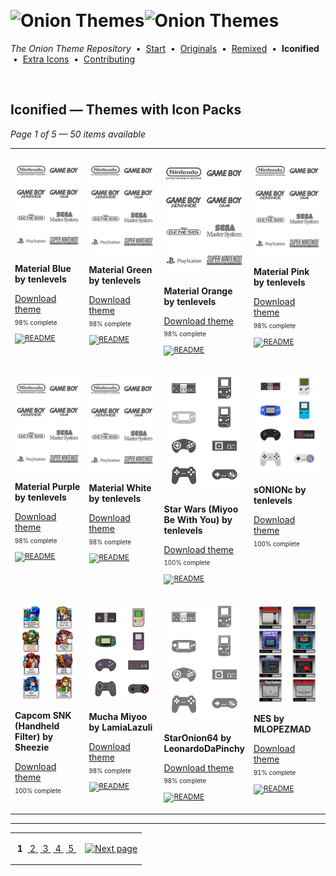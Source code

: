 <!--




















=================================================================================
---------------------------------------------------------------------------------

██████╗  ██████╗     ███╗   ██╗ ██████╗ ████████╗    ███████╗██████╗ ██╗████████╗
██╔══██╗██╔═══██╗    ████╗  ██║██╔═══██╗╚══██╔══╝    ██╔════╝██╔══██╗██║╚══██╔══╝
██║  ██║██║   ██║    ██╔██╗ ██║██║   ██║   ██║       █████╗  ██║  ██║██║   ██║   
██║  ██║██║   ██║    ██║╚██╗██║██║   ██║   ██║       ██╔══╝  ██║  ██║██║   ██║   
██████╔╝╚██████╔╝    ██║ ╚████║╚██████╔╝   ██║       ███████╗██████╔╝██║   ██║   
╚═════╝  ╚═════╝     ╚═╝  ╚═══╝ ╚═════╝    ╚═╝       ╚══════╝╚═════╝ ╚═╝   ╚═╝   

---------------------------------------------------------------------------------
=================================================================================

                  Note: This file was automatically generated.

            Run `python .github/generate.py` to regenerate the pages.




















-->
<p>&nbsp;</p>

# <img alt="Onion Themes" src="https://user-images.githubusercontent.com/44569252/179506709-0db2a8f5-3074-477c-81c4-719f281ddccc.png#gh-dark-mode-only" width="464px"><img alt="Onion Themes" src="https://user-images.githubusercontent.com/44569252/179506712-d5a1a916-7270-4902-aa55-5d93f7ee0f6e.png#gh-light-mode-only" width="464px">

*The Onion Theme Repository* &nbsp;•&nbsp; [Start](../../README.md) &nbsp;• &nbsp;[Originals](../custom/index.md) &nbsp;• &nbsp;[Remixed](../remixed/index.md) &nbsp;• &nbsp;**Iconified** &nbsp;• &nbsp;[Extra&nbsp;Icons](../icons_standalone/index.md) &nbsp;• &nbsp;[Contributing](../../CONTRIBUTING.md)

<p>&nbsp;</p>


## Iconified — Themes with Icon Packs

*Page 1 of 5 — 50 items available*
<table align=center><tr>


<td valign="top" width="25.00%">

[![Material Blue by tenlevels](../../themes/Material%20%286-pack%29%20by%20tenlevels/Material%20Blue%20by%20tenlevels/icons/preview.png)](https://onionui.github.io/iconpack_preview.html#Material%20Blue%20by%20tenlevels,Material%20Blue%20by%20tenlevels:themes/Material%20%286-pack%29%20by%20tenlevels/Material%20Blue%20by%20tenlevels/icons "Click to see the full icon pack preview page")

**Material Blue by tenlevels**

[Download theme](https://raw.githubusercontent.com/OnionUI/Themes/main/release/Material%20%286-pack%29%20by%20tenlevels.zip "Material (6-pack) by tenlevels") <sub><sup>&nbsp;&nbsp; 98%&nbsp;complete</sup> &nbsp;&nbsp; <a href="/themes/Material%20%286-pack%29%20by%20tenlevels/Material%20Blue%20by%20tenlevels/README.md"><img src="https://user-images.githubusercontent.com/44569252/215358455-b6a1348b-8161-40d6-9cc1-cc31720377c4.png" height="16" title="README"></a> &nbsp;&nbsp; </sub>

</td>


<td valign="top" width="25.00%">

[![Material Green by tenlevels](../../themes/Material%20%286-pack%29%20by%20tenlevels/Material%20Green%20by%20tenlevels/icons/preview.png)](https://onionui.github.io/iconpack_preview.html#Material%20Green%20by%20tenlevels,Material%20Green%20by%20tenlevels:themes/Material%20%286-pack%29%20by%20tenlevels/Material%20Green%20by%20tenlevels/icons "Click to see the full icon pack preview page")

**Material Green by tenlevels**

[Download theme](https://raw.githubusercontent.com/OnionUI/Themes/main/release/Material%20%286-pack%29%20by%20tenlevels.zip "Material (6-pack) by tenlevels") <sub><sup>&nbsp;&nbsp; 98%&nbsp;complete</sup> &nbsp;&nbsp; <a href="/themes/Material%20%286-pack%29%20by%20tenlevels/Material%20Green%20by%20tenlevels/README.md"><img src="https://user-images.githubusercontent.com/44569252/215358455-b6a1348b-8161-40d6-9cc1-cc31720377c4.png" height="16" title="README"></a> &nbsp;&nbsp; </sub>

</td>


<td valign="top" width="25.00%">

[![Material Orange by tenlevels](../../themes/Material%20%286-pack%29%20by%20tenlevels/Material%20Orange%20by%20tenlevels/icons/preview.png)](https://onionui.github.io/iconpack_preview.html#Material%20Orange%20by%20tenlevels,Material%20Orange%20by%20tenlevels:themes/Material%20%286-pack%29%20by%20tenlevels/Material%20Orange%20by%20tenlevels/icons "Click to see the full icon pack preview page")

**Material Orange by tenlevels**

[Download theme](https://raw.githubusercontent.com/OnionUI/Themes/main/release/Material%20%286-pack%29%20by%20tenlevels.zip "Material (6-pack) by tenlevels") <sub><sup>&nbsp;&nbsp; 98%&nbsp;complete</sup> &nbsp;&nbsp; <a href="/themes/Material%20%286-pack%29%20by%20tenlevels/Material%20Orange%20by%20tenlevels/README.md"><img src="https://user-images.githubusercontent.com/44569252/215358455-b6a1348b-8161-40d6-9cc1-cc31720377c4.png" height="16" title="README"></a> &nbsp;&nbsp; </sub>

</td>


<td valign="top" width="25.00%">

[![Material Pink by tenlevels](../../themes/Material%20%286-pack%29%20by%20tenlevels/Material%20Pink%20by%20tenlevels/icons/preview.png)](https://onionui.github.io/iconpack_preview.html#Material%20Pink%20by%20tenlevels,Material%20Pink%20by%20tenlevels:themes/Material%20%286-pack%29%20by%20tenlevels/Material%20Pink%20by%20tenlevels/icons "Click to see the full icon pack preview page")

**Material Pink by tenlevels**

[Download theme](https://raw.githubusercontent.com/OnionUI/Themes/main/release/Material%20%286-pack%29%20by%20tenlevels.zip "Material (6-pack) by tenlevels") <sub><sup>&nbsp;&nbsp; 98%&nbsp;complete</sup> &nbsp;&nbsp; <a href="/themes/Material%20%286-pack%29%20by%20tenlevels/Material%20Pink%20by%20tenlevels/README.md"><img src="https://user-images.githubusercontent.com/44569252/215358455-b6a1348b-8161-40d6-9cc1-cc31720377c4.png" height="16" title="README"></a> &nbsp;&nbsp; </sub>

</td>

</tr><tr>

<td valign="top" width="25.00%">

[![Material Purple by tenlevels](../../themes/Material%20%286-pack%29%20by%20tenlevels/Material%20Purple%20by%20tenlevels/icons/preview.png)](https://onionui.github.io/iconpack_preview.html#Material%20Purple%20by%20tenlevels,Material%20Purple%20by%20tenlevels:themes/Material%20%286-pack%29%20by%20tenlevels/Material%20Purple%20by%20tenlevels/icons "Click to see the full icon pack preview page")

**Material Purple by tenlevels**

[Download theme](https://raw.githubusercontent.com/OnionUI/Themes/main/release/Material%20%286-pack%29%20by%20tenlevels.zip "Material (6-pack) by tenlevels") <sub><sup>&nbsp;&nbsp; 98%&nbsp;complete</sup> &nbsp;&nbsp; <a href="/themes/Material%20%286-pack%29%20by%20tenlevels/Material%20Purple%20by%20tenlevels/README.md"><img src="https://user-images.githubusercontent.com/44569252/215358455-b6a1348b-8161-40d6-9cc1-cc31720377c4.png" height="16" title="README"></a> &nbsp;&nbsp; </sub>

</td>


<td valign="top" width="25.00%">

[![Material White by tenlevels](../../themes/Material%20%286-pack%29%20by%20tenlevels/Material%20White%20by%20tenlevels/icons/preview.png)](https://onionui.github.io/iconpack_preview.html#Material%20White%20by%20tenlevels,Material%20White%20by%20tenlevels:themes/Material%20%286-pack%29%20by%20tenlevels/Material%20White%20by%20tenlevels/icons "Click to see the full icon pack preview page")

**Material White by tenlevels**

[Download theme](https://raw.githubusercontent.com/OnionUI/Themes/main/release/Material%20%286-pack%29%20by%20tenlevels.zip "Material (6-pack) by tenlevels") <sub><sup>&nbsp;&nbsp; 98%&nbsp;complete</sup> &nbsp;&nbsp; <a href="/themes/Material%20%286-pack%29%20by%20tenlevels/Material%20White%20by%20tenlevels/README.md"><img src="https://user-images.githubusercontent.com/44569252/215358455-b6a1348b-8161-40d6-9cc1-cc31720377c4.png" height="16" title="README"></a> &nbsp;&nbsp; </sub>

</td>


<td valign="top" width="25.00%">

[![Star Wars (Miyoo Be With You) by tenlevels](../../themes/Star%20Wars%20%28Miyoo%20Be%20With%20You%29%20by%20tenlevels/icons/preview.png)](https://onionui.github.io/iconpack_preview.html#Star%20Wars%20%28Miyoo%20Be%20With%20You%29%20by%20tenlevels,Star%20Wars%20%28Miyoo%20Be%20With%20You%29%20by%20tenlevels:themes/Star%20Wars%20%28Miyoo%20Be%20With%20You%29%20by%20tenlevels/icons "Click to see the full icon pack preview page")

**Star Wars (Miyoo Be With You) by tenlevels**

[Download theme](https://raw.githubusercontent.com/OnionUI/Themes/main/release/Star%20Wars%20%28Miyoo%20Be%20With%20You%29%20by%20tenlevels.zip "Star Wars (Miyoo Be With You) by tenlevels") <sub><sup>&nbsp;&nbsp; 100%&nbsp;complete</sup> &nbsp;&nbsp; <a href="/themes/Star%20Wars%20%28Miyoo%20Be%20With%20You%29%20by%20tenlevels/README.md"><img src="https://user-images.githubusercontent.com/44569252/215358455-b6a1348b-8161-40d6-9cc1-cc31720377c4.png" height="16" title="README"></a> &nbsp;&nbsp; </sub>

</td>


<td valign="top" width="25.00%">

[![sONIONc by tenlevels](../../themes/sONIONc%20by%20tenlevels/icons/preview.png)](https://onionui.github.io/iconpack_preview.html#sONIONc%20by%20tenlevels,sONIONc%20by%20tenlevels:themes/sONIONc%20by%20tenlevels/icons "Click to see the full icon pack preview page")

**sONIONc by tenlevels**

[Download theme](https://raw.githubusercontent.com/OnionUI/Themes/main/release/sONIONc%20by%20tenlevels.zip "sONIONc by tenlevels") <sub><sup>&nbsp;&nbsp; 100%&nbsp;complete</sup> &nbsp;&nbsp; </sub>

</td>

</tr><tr>

<td valign="top" width="25.00%">

[![Capcom SNK (Handheld Filter) by Sheezie](../../themes/Capcom%20SNK%20%28Handheld%20Filter%29%20by%20Sheezie/icons/preview.png)](https://onionui.github.io/iconpack_preview.html#Capcom%20SNK%20%28Handheld%20Filter%29%20by%20Sheezie,Capcom%20SNK%20%28Handheld%20Filter%29%20by%20Sheezie:themes/Capcom%20SNK%20%28Handheld%20Filter%29%20by%20Sheezie/icons "Click to see the full icon pack preview page")

**Capcom SNK (Handheld Filter) by Sheezie**

[Download theme](https://raw.githubusercontent.com/OnionUI/Themes/main/release/Capcom%20SNK%20%28Handheld%20Filter%29%20by%20Sheezie.zip "Capcom SNK (Handheld Filter) by Sheezie") <sub><sup>&nbsp;&nbsp; 100%&nbsp;complete</sup> &nbsp;&nbsp; </sub>

</td>


<td valign="top" width="25.00%">

[![Mucha Miyoo by LamiaLazuli](../../themes/Mucha%20Miyoo%20by%20LamiaLazuli/icons/preview.png)](https://onionui.github.io/iconpack_preview.html#Mucha%20Miyoo%20by%20LamiaLazuli,Mucha%20Miyoo%20by%20LamiaLazuli:themes/Mucha%20Miyoo%20by%20LamiaLazuli/icons "Click to see the full icon pack preview page")

**Mucha Miyoo by LamiaLazuli**

[Download theme](https://raw.githubusercontent.com/OnionUI/Themes/main/release/Mucha%20Miyoo%20by%20LamiaLazuli.zip "Mucha Miyoo by LamiaLazuli") <sub><sup>&nbsp;&nbsp; 98%&nbsp;complete</sup> &nbsp;&nbsp; <a href="/themes/Mucha%20Miyoo%20by%20LamiaLazuli/readme.md"><img src="https://user-images.githubusercontent.com/44569252/215358455-b6a1348b-8161-40d6-9cc1-cc31720377c4.png" height="16" title="README"></a> &nbsp;&nbsp; </sub>

</td>


<td valign="top" width="25.00%">

[![StarOnion64 by LeonardoDaPinchy](../../themes/StarOnion64%20by%20LeonardoDaPinchy/icons/preview.png)](https://onionui.github.io/iconpack_preview.html#StarOnion64%20by%20LeonardoDaPinchy,StarOnion64%20by%20LeonardoDaPinchy:themes/StarOnion64%20by%20LeonardoDaPinchy/icons "Click to see the full icon pack preview page")

**StarOnion64 by LeonardoDaPinchy**

[Download theme](https://raw.githubusercontent.com/OnionUI/Themes/main/release/StarOnion64%20by%20LeonardoDaPinchy.zip "StarOnion64 by LeonardoDaPinchy") <sub><sup>&nbsp;&nbsp; 98%&nbsp;complete</sup> &nbsp;&nbsp; <a href="/themes/StarOnion64%20by%20LeonardoDaPinchy/README.txt"><img src="https://user-images.githubusercontent.com/44569252/215358455-b6a1348b-8161-40d6-9cc1-cc31720377c4.png" height="16" title="README"></a> &nbsp;&nbsp; </sub>

</td>


<td valign="top" width="25.00%">

[![NES by MLOPEZMAD](../../themes/NES%20by%20MLOPEZMAD/icons/preview.png)](https://onionui.github.io/iconpack_preview.html#NES%20by%20MLOPEZMAD,NES%20by%20MLOPEZMAD:themes/NES%20by%20MLOPEZMAD/icons "Click to see the full icon pack preview page")

**NES by MLOPEZMAD**

[Download theme](https://raw.githubusercontent.com/OnionUI/Themes/main/release/NES%20by%20MLOPEZMAD.zip "NES by MLOPEZMAD") <sub><sup>&nbsp;&nbsp; 91%&nbsp;complete</sup> &nbsp;&nbsp; <a href="/themes/NES%20by%20MLOPEZMAD/readme.md"><img src="https://user-images.githubusercontent.com/44569252/215358455-b6a1348b-8161-40d6-9cc1-cc31720377c4.png" height="16" title="README"></a> &nbsp;&nbsp; </sub>

</td>

</tr></table>



---

<table align="center"><tr><td align="center" valign="middle">

&nbsp;**1**&nbsp; [&nbsp;2&nbsp;](index-04-d8.md) [&nbsp;3&nbsp;](index-03-11.md) [&nbsp;4&nbsp;](index-02-6b.md) [&nbsp;5&nbsp;](index-01-79.md)

</td><td>

[![Next page](https://github.com/OnionUI/Themes/assets/44569252/a0717376-2b5b-4534-9eba-4d2d3961f06b)](index-04-d8.md)

</td></tr></table>